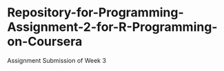 # Repository-for-Programming-Assignment-2-for-R-Programming-on-Coursera
Assignment Submission of Week 3
